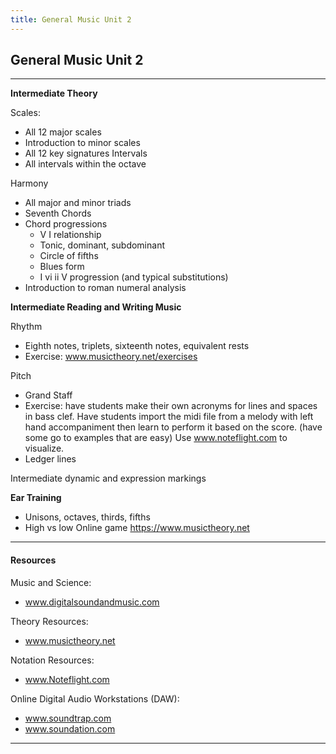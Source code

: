 ```yaml
---
title: General Music Unit 2
---
```

<!-- # General Music Unit 12 -->

## General Music Unit 2

- - -

**Intermediate Theory**

Scales: 

* All 12 major scales
* Introduction to minor scales
* All 12 key signatures
Intervals  
*  All intervals within the octave

Harmony

* All major and minor triads
* Seventh Chords
* Chord progressions
  * V  I relationship
  * Tonic, dominant, subdominant
  * Circle of fifths
  * Blues form
  * I  vi  ii  V progression (and typical substitutions)
* Introduction to roman numeral analysis

**Intermediate Reading and Writing Music**

Rhythm

* Eighth notes, triplets, sixteenth notes, equivalent rests
* Exercise: www.musictheory.net/exercises

Pitch

* Grand Staff
* Exercise: have students make their own acronyms for lines and spaces in bass clef.
  Have students import the midi file from a melody with left hand accompaniment then learn to perform it based on the score.  (have some go to examples that are easy)  Use www.noteflight.com to visualize.  
* Ledger lines

Intermediate dynamic and expression markings

**Ear Training**

* Unisons, octaves, thirds, fifths  
* High vs low Online game https://www.musictheory.net

- - -

#### Resources

Music and Science:

* www.digitalsoundandmusic.com

Theory Resources:

* www.musictheory.net

Notation Resources:

* www.Noteflight.com

Online Digital Audio Workstations (DAW):

* www.soundtrap.com
* www.soundation.com

- - -
